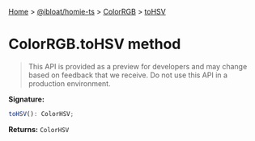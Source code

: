 [Home](./index) &gt; [@ibloat/homie-ts](./homie-ts.md) &gt; [ColorRGB](./homie-ts.colorrgb.md) &gt; [toHSV](./homie-ts.colorrgb.tohsv.md)

# ColorRGB.toHSV method

> This API is provided as a preview for developers and may change based on feedback that we receive. Do not use this API in a production environment.


**Signature:**
```javascript
toHSV(): ColorHSV;
```
**Returns:** `ColorHSV`

